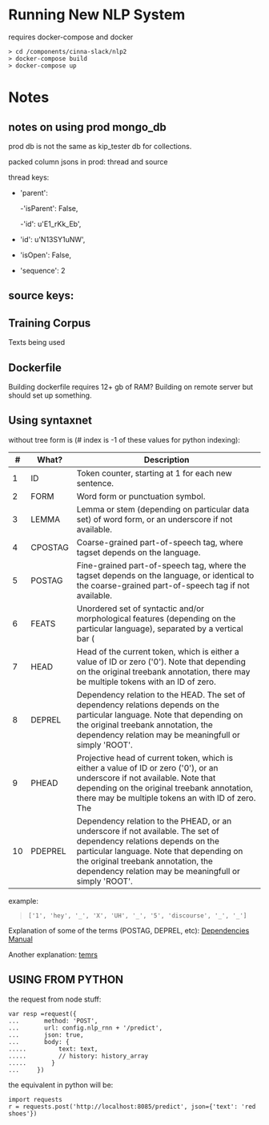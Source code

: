 # Running New NLP System

requires docker-compose and docker

```
> cd /components/cinna-slack/nlp2
> docker-compose build
> docker-compose up
```


# Notes



## notes on using prod mongo_db

prod db is not the same as kip_tester db for collections.

packed column jsons in prod:
thread and source

thread keys:

- 'parent':

    -'isParent': False,

    -'id': u'E1_rKk_Eb',
- 'id': u'N13SY1uNW',
- 'isOpen': False,
- 'sequence': 2

source keys:
-

## Training Corpus

Texts being used


## Dockerfile

Building dockerfile requires 12+ gb of RAM?  Building on remote server but should set up something.


## Using syntaxnet

without tree form is (# index is -1 of these values for python indexing):


|#  | What?| Description |
|---|------|-------------|
|1  |  ID | Token counter, starting at 1 for each new sentence. |
|2  |  FORM |   Word form or punctuation symbol. |
|3  |  LEMMA |  Lemma or stem (depending on particular data set) of word form, or an underscore if not available. |
|4  |  CPOSTAG |Coarse-grained part-of-speech tag, where tagset depends on the language. |
|5  |  POSTAG | Fine-grained part-of-speech tag, where the tagset depends on the language, or identical to the coarse-grained part-of-speech tag if not available. |
|6  |  FEATS |  Unordered set of syntactic and/or morphological features (depending on the particular language), separated by a vertical bar (|), or an underscore if not available. |
|7  |  HEAD |   Head of the current token, which is either a value of ID or zero ('0'). Note that depending on the original treebank annotation, there may be multiple tokens with an ID of zero. |
|8  |  DEPREL | Dependency relation to the HEAD. The set of dependency relations depends on the particular language. Note that depending on the original treebank annotation, the dependency relation may be meaningfull or simply 'ROOT'. |
|9  |  PHEAD |  Projective head of current token, which is either a value of ID or zero ('0'), or an underscore if not available. Note that depending on the original treebank annotation, there may be multiple tokens an with ID of zero. The  |dependency structure resulting from the PHEAD column is guaranteed to be projective (but is not available for all languages), whereas the structures resulting from the HEAD column will be non-projective for some sentences of some languages (but is always available). |
|10 | PDEPREL | Dependency relation to the PHEAD, or an underscore if not available. The set of dependency relations depends on the particular language. Note that depending on the original treebank annotation, the dependency relation may be meaningfull or simply 'ROOT'. |

example:

> `['1', 'hey', '_', 'X', 'UH', '_', '5', 'discourse', '_', '_']`


Explanation of some of the terms (POSTAG, DEPREL, etc): [Dependencies Manual](http://nlp.stanford.edu/software/dependencies_manual.pdf)

Another explanation: [temrs](https://cs.nyu.edu/grishman/jet/guide/PennPOS.html)


## USING FROM PYTHON

the request from node stuff:
```
var resp =request({
...       method: 'POST',
...       url: config.nlp_rnn + '/predict',
...       json: true,
...       body: {
.....         text: text,
.....         // history: history_array
.....       }
...     })
```
the equivalent in python will be:

```
import requests
r = requests.post('http://localhost:8085/predict', json={'text': 'red shoes'})
```



